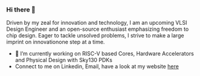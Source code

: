 ### Hi there 👋

<!--
**shariethernet/shariethernet** is a ✨ _special_ ✨ repository because its `README.md` (this file) appears on your GitHub profile.-->

Driven by my zeal for innovation and technology, I am an upcoming VLSI Design Engineer and an open-source enthusiast emphasizing freedom to chip design. Eager to tackle unsolved problems, I strive to make a large imprint on innovationone step at a time.

- 🔭 I’m currently working on RISC-V based Cores, Hardware Accelerators and Physical Design with Sky130 PDKs
- Connect to me on Linkedin, Email, have a look at my website [here](https://linktr.ee/shrihari)

